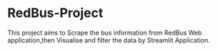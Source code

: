 # RedBus-Project
This project aims to Scrape the bus information from RedBus Web application,then Visualise and filter the data by Streamlit Application.
